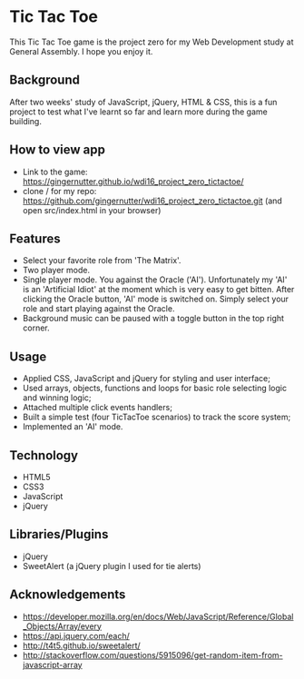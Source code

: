 # Tic Tac Toe

This Tic Tac Toe game is the project zero for my Web Development study at General Assembly. I hope you enjoy it.

## Background

After two weeks' study of JavaScript, jQuery, HTML & CSS, this is a fun project to test what I've learnt so far and learn more during the game building.

## How to view app

- Link to the game: https://gingernutter.github.io/wdi16_project_zero_tictactoe/
- clone / for my repo: https://github.com/gingernutter/wdi16_project_zero_tictactoe.git (and open src/index.html in your browser)

## Features

- Select your favorite role from 'The Matrix'.
- Two player mode.
- Single player mode. You against the Oracle ('AI'). Unfortunately my 'AI' is an 'Artificial Idiot' at the moment which is very easy to get bitten. After clicking the Oracle button, 'AI' mode is switched on. Simply select your role and start playing against the Oracle.
- Background music can be paused with a toggle button in the top right corner.

## Usage

- Applied CSS, JavaScript and jQuery for styling and user interface;
- Used arrays, objects, functions and loops for basic role selecting logic and winning logic;
- Attached multiple click events handlers;
- Built a simple test (four TicTacToe scenarios) to track the score system;
- Implemented an 'AI' mode.

## Technology

- HTML5
- CSS3
- JavaScript
- jQuery

## Libraries/Plugins

- jQuery
- SweetAlert (a jQuery plugin I used for tie alerts)

## Acknowledgements

- https://developer.mozilla.org/en/docs/Web/JavaScript/Reference/Global_Objects/Array/every
- https://api.jquery.com/each/
- http://t4t5.github.io/sweetalert/
- http://stackoverflow.com/questions/5915096/get-random-item-from-javascript-array
